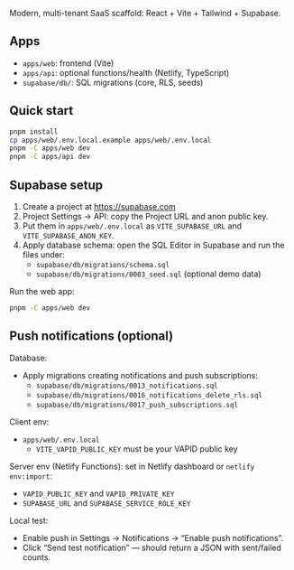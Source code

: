Modern, multi-tenant SaaS scaffold: React + Vite + Tailwind + Supabase.

## Apps
- `apps/web`: frontend (Vite)
- `apps/api`: optional functions/health (Netlify, TypeScript)
- `supabase/db/`: SQL migrations (core, RLS, seeds)

## Quick start
```bash
pnpm install
cp apps/web/.env.local.example apps/web/.env.local
pnpm -C apps/web dev
pnpm -C apps/api dev
```

## Supabase setup

1) Create a project at https://supabase.com
2) Project Settings → API: copy the Project URL and anon public key.
3) Put them in `apps/web/.env.local` as `VITE_SUPABASE_URL` and `VITE_SUPABASE_ANON_KEY`.
4) Apply database schema: open the SQL Editor in Supabase and run the files under:
   - `supabase/db/migrations/schema.sql`
   - `supabase/db/migrations/0003_seed.sql` (optional demo data)

Run the web app:
```bash
pnpm -C apps/web dev
```

## Push notifications (optional)

Database:
- Apply migrations creating notifications and push subscriptions:
  - `supabase/db/migrations/0013_notifications.sql`
  - `supabase/db/migrations/0016_notifications_delete_rls.sql`
  - `supabase/db/migrations/0017_push_subscriptions.sql`

Client env:
- `apps/web/.env.local`
  - `VITE_VAPID_PUBLIC_KEY` must be your VAPID public key

Server env (Netlify Functions): set in Netlify dashboard or `netlify env:import`:
- `VAPID_PUBLIC_KEY` and `VAPID_PRIVATE_KEY`
- `SUPABASE_URL` and `SUPABASE_SERVICE_ROLE_KEY`

Local test:
- Enable push in Settings → Notifications → “Enable push notifications”.
- Click “Send test notification” — should return a JSON with sent/failed counts.
